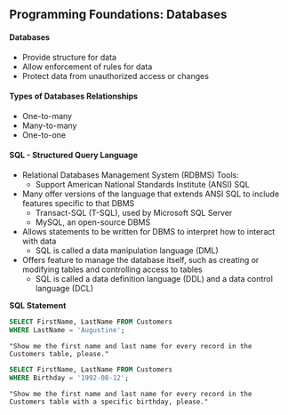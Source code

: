 ## Programming Foundations: Databases
#### Databases
- Provide structure for data
- Allow enforcement of rules for data
- Protect data from unauthorized access or changes

#### Types of Databases Relationships
- One-to-many
- Many-to-many
- One-to-one

#### SQL - Structured Query Language
- Relational Databases Management System (RDBMS) Tools:
    - Support American National Standards Institute (ANSI) SQL
- Many offer versions of the language that extends ANSI SQL to include features specific to that DBMS
    - Transact-SQL (T-SQL), used by Microsoft SQL Server
    - MySQL, an open-source DBMS
- Allows statements to be written for DBMS to interpret how to interact with data
    - SQL is called a data manipulation language (DML)
- Offers feature to manage the database itself, such as creating or modifying tables and controlling access to tables
    - SQL is called a data definition language (DDL) and a data control language (DCL)

**SQL Statement**

~~~~sql
SELECT FirstName, LastName FROM Customers
WHERE LastName = 'Augustine';
~~~~
`"Show me the first name and last name for every record in the Customers table, please."`

~~~~sql
SELECT FirstName, LastName FROM Customers
WHERE Birthday = '1992-08-12';
~~~~
`"Show me the first name and last name for every record in the Customers table with a specific birthday, please."`

